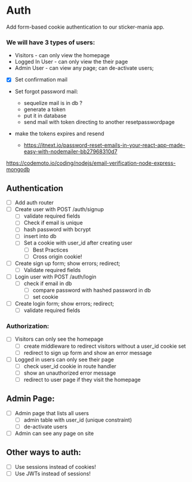 # Auth

Add form-based cookie authentication to our sticker-mania app.

### We will have 3 types of users:
* Visitors - can only view the homepage
* Logged In User - can only view the their page
* Admin User - can view any page; can de-activate users;

* [X] Set confirmation mail
* Set forgot password mail:
	* sequelize mail is in db ?
	* generate a token
	* put it in database
	* send mail with token directing to another resetpasswordpage

* make the tokens expires and resend

	* https://itnext.io/password-reset-emails-in-your-react-app-made-easy-with-nodemailer-bb27968310d7


https://codemoto.io/coding/nodejs/email-verification-node-express-mongodb
## Authentication
* [ ] Add auth router
* [ ] Create user with POST /auth/signup
	* [ ] validate required fields
	* [ ] Check if email is unique
	* [ ] hash password with bcrypt
	* [ ] insert into db
	* [ ] Set a cookie with user_id after creating user
		* [ ] Best Practices
		* [ ] Cross origin cookie!
* [ ] Create sign up form; show errors; redirect;
	* [ ] Validate required fields
* [ ] Login user with POST /auth/login
	* [ ] check if email in db
		* [ ] compare password with hashed password in db
		* [ ] set cookie
* [ ] Create login form; show errors; redirect;
 	* [ ] validate required fields

### Authorization:
* [ ] Visitors can only see the homepage
	* [ ] create middleware to redirect visitors without a user_id cookie set
	* [ ] redirect to sign up form and show an error message
* [ ] Logged in users can only see their page
	* [ ] check user_id cookie in route handler
 	* [ ] show an unauthorized error message
	* [ ] redirect to user page if they visit the homepage

## Admin Page:
* [ ] Admin page that lists all users
	* [ ] admin table with user_id (unique constraint)
	* [ ] de-activate users
* [ ] Admin can see any page on site

## Other ways to auth:
* [ ] Use sessions instead of cookies!
* [ ] Use JWTs instead of sessions!
